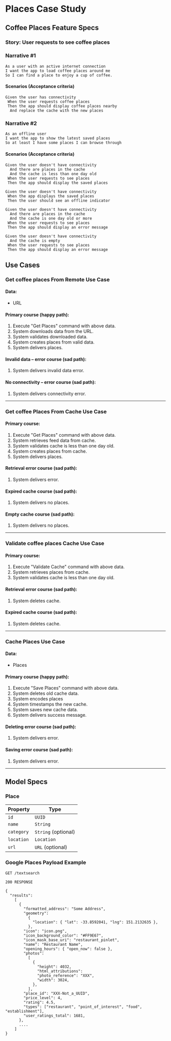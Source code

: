 # Places Case Study

## Coffee Places Feature Specs

### Story: User requests to see coffee places

### Narrative #1

```
As a user with an active internet connection
I want the app to load coffee places around me
So I can find a place to enjoy a cup of coffee.
```

#### Scenarios (Acceptance criteria)

```
Given the user has connectivity
 When the user requests coffee places
 Then the app should display coffee places nearby
  And replace the cache with the new places
```

### Narrative #2

```
As an offline user
I want the app to show the latest saved places
So at least I have some places I can browse through
```

#### Scenarios (Acceptance criteria)

```
Given the user doesn't have connectivity
  And there are places in the cache
  And the cache is less than one day old
 When the user requests to see places
 Then the app should display the saved places

Given the user doesn't have connectivity
 When the app displays the saved places
 Then the user should see an offline indicator 

Given the user doesn't have connectivity
  And there are places in the cache
  And the cache is one day old or more
 When the user requests to see places
 Then the app should display an error message

Given the user doesn't have connectivity
  And the cache is empty
 When the user requests to see places
 Then the app should display an error message
```

## Use Cases

### Get coffee places From Remote Use Case

#### Data:
- URL

#### Primary course (happy path):
1. Execute "Get Places" command with above data.
2. System downloads data from the URL.
3. System validates downloaded data.
4. System creates places from valid data.
5. System delivers places.

#### Invalid data – error course (sad path):
1. System delivers invalid data error.

#### No connectivity – error course (sad path):
1. System delivers connectivity error.

---

### Get coffee Places From Cache Use Case

#### Primary course:
1. Execute "Get Places" command with above data.
2. System retrieves feed data from cache.
3. System validates cache is less than one day old.
4. System creates places from cache.
5. System delivers places.

#### Retrieval error course (sad path):
1. System delivers error.

#### Expired cache course (sad path): 
1. System delivers no places.

#### Empty cache course (sad path): 
1. System delivers no places.

---

### Validate coffee places Cache Use Case

#### Primary course:
1. Execute "Validate Cache" command with above data.
2. System retrieves places from cache.
3. System validates cache is less than one day old.

#### Retrieval error course (sad path):
1. System deletes cache.

#### Expired cache course (sad path): 
1. System deletes cache.

---

### Cache Places Use Case

#### Data:
- Places

#### Primary course (happy path):
1. Execute "Save Places" command with above data.
2. System deletes old cache data.
3. System encodes places
4. System timestamps the new cache.
5. System saves new cache data.
6. System delivers success message.

#### Deleting error course (sad path):
1. System delivers error.

#### Saving error course (sad path):
1. System delivers error.

---

## Model Specs

### Place

| Property      | Type                |
|---------------|---------------------|
| `id`          | `UUID`              |
| `name`        | `String`            |
| `category`    | `String` (optional) |
| `location`    | `Location`          |
| `url`	        | `URL` (optional)    |



### Google Places Payload Example

```
GET /textsearch

200 RESPONSE

{
  "results":
    [
      {
        "formatted_address": "Some Address",
        "geometry":
          {
            "location": { "lat": -33.8592041, "lng": 151.2132635 },
          },
        "icon": "icon.png",
        "icon_background_color": "#FF9E67",
        "icon_mask_base_uri": "restaurant_pinlet",
        "name": "Restaurant Name",
        "opening_hours": { "open_now": false },
        "photos":
          [
            {
              "height": 4032,
              "html_attributions":
              "photo_reference": "XXX",
              "width": 3024,
            },
          ],
        "place_id": "XXX-Not_a_UUID",
        "price_level": 4,
        "rating": 4.5,
        "types": ["restaurant", "point_of_interest", "food", "establishment"],
        "user_ratings_total": 1681,
      },
      ....
    ]
}
```
